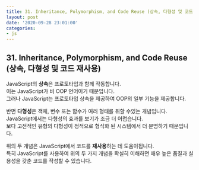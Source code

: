 ```yaml
---
title: 31. Inheritance, Polymorphism, and Code Reuse (상속, 다형성 및 코드 재사용)
layout: post
date: '2020-09-28 23:01:00'
categories:
- js
---
```


## 31. Inheritance, Polymorphism, and Code Reuse (상속, 다형성 및 코드 재사용)

JavaScript의 **상속**은 프로토타입과 함께 작동합니다.  
이는 JavaScript가 비 OOP 언어이기 때문입니다.  
그러나 JavaScript는 프로토타입 상속을 제공하여 OOP의 일부 기능을 제공합니다.  

반면 **다형성**은 객체, 변수 또는 함수가 여러 형태를 취할 수있는 개념입니다.  
JavaScript에서는 다형성의 효과를 보기가 조금 더 어렵습니다.  
보다 고전적인 유형의 다형성이 정적으로 형식화 된 시스템에서 더 분명하기 때문입니다.

위의 두 개념은 JavaScript에서 코드를 **재사용**하는 데 도움이됩니다.  
특히 JavaScript를 사용하여 위의 두 가지 개념을 확실히 이해하면 매우 높은 품질과 실용성을 갖춘 코드를 작성할 수 있습니다.